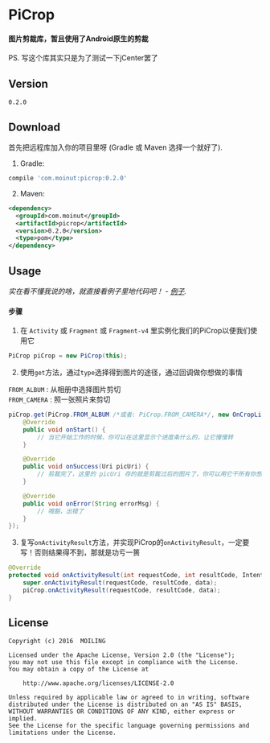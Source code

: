 # PiCrop
#### 图片剪裁库，暂且使用了Android原生的剪裁
PS. 写这个库其实只是为了测试一下jCenter罢了

## Version
`0.2.0`

## Download

首先把远程库加入你的项目里呀 (Gradle 或 Maven 选择一个就好了).

  1. Gradle:

  ```groovy
  compile 'com.moinut:picrop:0.2.0'
  ```
  2. Maven:

  ```xml
  <dependency>
    <groupId>com.moinut</groupId>
    <artifactId>picrop</artifactId>
    <version>0.2.0</version>
    <type>pom</type>
  </dependency>
  ```

## Usage

*实在看不懂我说的啥，就直接看例子里地代码吧！ - [例子](https://github.com/moiling/PiCrop/tree/master/sample).*

#### 步骤

1. 在 `Activity` 或 `Fragment` 或 `Fragment-v4` 里实例化我们的PiCrop以便我们使用它

  ```java
  PiCrop piCrop = new PiCrop(this);
  ```

2. 使用`get`方法，通过`type`选择得到图片的途径，通过回调做你想做的事情

`FROM_ALBUM`  : 从相册中选择图片剪切<br>
`FROM_CAMERA` : 照一张照片来剪切
  ```java
  piCrop.get(PiCrop.FROM_ALBUM /*或者: PiCrop.FROM_CAMERA*/, new OnCropListener() {
      @Override
      public void onStart() {
          // 当它开始工作的时候，你可以在这里显示个进度条什么的，让它慢慢转
      }

      @Override
      public void onSuccess(Uri picUri) {
          // 剪裁完了，这里的 picUri 存的就是剪裁过后的图片了，你可以用它干所有你想干的事
      }

      @Override
      public void onError(String errorMsg) {
          // 哦豁，出错了
      }
  });
  ```

3. 复写`onActivityResult`方法，并实现PiCrop的`onActivityResult`，一定要写！否则结果得不到，那就是功亏一篑

  ```java
  @Override
  protected void onActivityResult(int requestCode, int resultCode, Intent data) {
      super.onActivityResult(requestCode, resultCode, data);
      piCrop.onActivityResult(requestCode, resultCode, data);
  }
  ```

## License
```
Copyright (c) 2016  MOILING

Licensed under the Apache License, Version 2.0 (the "License");
you may not use this file except in compliance with the License.
You may obtain a copy of the License at

    http://www.apache.org/licenses/LICENSE-2.0

Unless required by applicable law or agreed to in writing, software
distributed under the License is distributed on an "AS IS" BASIS,
WITHOUT WARRANTIES OR CONDITIONS OF ANY KIND, either express or implied.
See the License for the specific language governing permissions and
limitations under the License.
```
